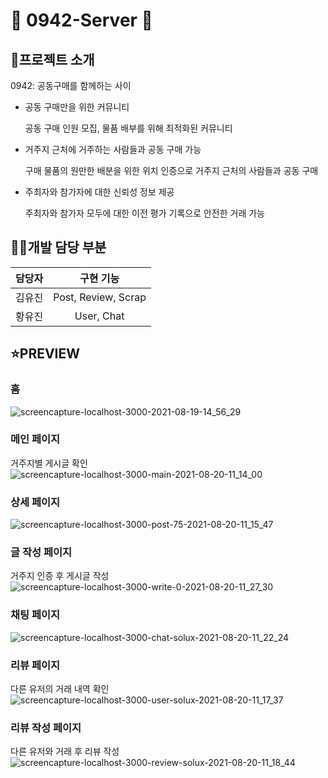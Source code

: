 # 💙 0942-Server 💙

## 🌱프로젝트 소개
0942: 공동구매를 함께하는 사이 
- 공동 구매만을 위한 커뮤니티

  공동 구매 인원 모집, 물품 배부를 위해 최적화된 커뮤니티

- 거주지 근처에 거주하는 사람들과 공동 구매 가능

  구매 물품의 원만한 배분을 위한 위치 인증으로 거주지 근처의 사람들과 공동 구매

- 주최자와 참가자에 대한 신뢰성 정보 제공

  주최자와 참가자 모두에 대한 이전 평가 기록으로 안전한 거래 가능

## 👩‍💻개발 담당 부분
| 담당자 | 구현 기능 |
|:------:|:------:|
| 김유진 | Post, Review, Scrap |
| 황유진 | User, Chat |

## ⭐️PREVIEW
### 홈
![screencapture-localhost-3000-2021-08-19-14_56_29](https://user-images.githubusercontent.com/73515587/156551073-ab382480-f8f2-4d34-b3d5-20438e587b73.png)

### 메인 페이지
거주지별 게시글 확인
![screencapture-localhost-3000-main-2021-08-20-11_14_00](https://user-images.githubusercontent.com/73515587/156551179-3272a7b6-bf0c-4cc6-9f11-de325f67b0b4.png)

### 상세 페이지
![screencapture-localhost-3000-post-75-2021-08-20-11_15_47](https://user-images.githubusercontent.com/73515587/156551253-e06f99b0-a5f3-4856-b7c6-688121e362d5.png)

### 글 작성 페이지
거주지 인증 후 게시글 작성
![screencapture-localhost-3000-write-0-2021-08-20-11_27_30](https://user-images.githubusercontent.com/73515587/156551342-7c58288c-17d5-4ff7-8230-2892a14d620b.png)

### 채팅 페이지
![screencapture-localhost-3000-chat-solux-2021-08-20-11_22_24](https://user-images.githubusercontent.com/73515587/156551380-03b9918f-cc8a-4903-8d52-53306d8247fd.png)

### 리뷰 페이지
다른 유저의 거래 내역 확인
![screencapture-localhost-3000-user-solux-2021-08-20-11_17_37](https://user-images.githubusercontent.com/73515587/156551504-65978be8-1079-40cd-bb1b-41850d0b46c7.png)

### 리뷰 작성 페이지
다른 유저와 거래 후 리뷰 작성
![screencapture-localhost-3000-review-solux-2021-08-20-11_18_44](https://user-images.githubusercontent.com/73515587/156551518-b1d0134b-68f2-44fb-808b-62ee6ff7ab61.png)
